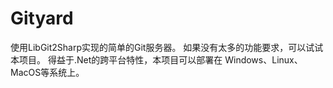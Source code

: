 # Gityard

使用LibGit2Sharp实现的简单的Git服务器。
如果没有太多的功能要求，可以试试本项目。
得益于.Net的跨平台特性，本项目可以部署在
Windows、Linux、MacOS等系统上。

